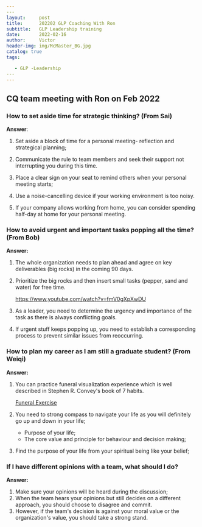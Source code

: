 ```yaml
---
​---
layout:     post
title:      202202 GLP Coaching With Ron
subtitle:   GLP Leadership training
date:       2022-02-16
author:     Victor
header-img: img/McMaster_BG.jpg
catalog: true
tags: 

   - GLP -Leadership
​---
---
```


## CQ team meeting with Ron on Feb 2022

### How to set aside time for strategic thinking? (From Sai)

**Answer**: 

1) Set aside a block of time for a personal meeting- reflection and strategical planning;

2) Communicate the rule to team members and seek their support not interrupting you during this time.

3) Place a clear sign on your seat to remind others when your personal meeting starts;

4) Use a noise-cancelling device if your working environment is too noisy.

5) If your company allows working from home, you can consider spending half-day at home for your personal meeting.

   

### How to avoid urgent and important tasks popping all the time? (From Bob)

**Answer:**

1. The whole organization needs to plan ahead and agree on key deliverables (big rocks) in the coming 90 days.

2. Prioritize the big rocks and then insert small tasks (pepper, sand and water) for free time.

   <https://www.youtube.com/watch?v=fmV0gXpXwDU>

3. As a leader, you need to determine the urgency and importance of the task as there is always conflicting goals.

4. If urgent stuff keeps popping up, you need to establish a corresponding process to prevent similar issues from reoccurring.

### How to plan my career as I am still a graduate student? (From Weiqi)

**Answer:**

1. You can practice funeral visualization experience which is well described in Stephen R. Convey's book of 7 habits. 

   [Funeral Exercise](https://www.youtube.com/watch?v=1KIZK_3hbqM)

2. You need to strong compass to navigate your life as you will definitely go up and down in your life; 
   - Purpose of your life;
   - The core value and principle for behaviour and decision making;

3. Find the purpose of your life from your spiritual being like your belief;

### If I have different opinions with a team, what should I do?

**Answer:**

1. Make sure your opinions will be heard during the discussion;
2. When the team hears your opinions but still decides on a different approach, you should choose to disagree and commit.
3. However, if the team's decision is against your moral value or the organization's value, you should take a strong stand.











